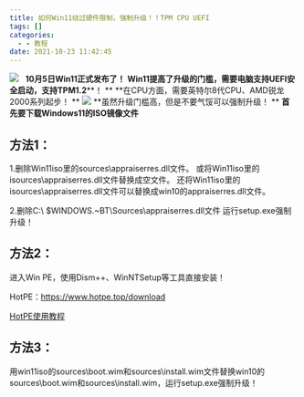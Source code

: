 ```yaml
---
title: 如何Win11绕过硬件限制，强制升级！！TPM CPU UEFI
tags: []
categories:
  - - 教程
date: 2021-10-23 11:42:45
---
```


**​![](https://i.hotpe.top/i/2022/05/02/iykav2-0.jpg)** 
  **10月5日Win11正式发布了！** 
**Win11提高了升级的门槛，需要电脑支持UEFI安全启动，支持TPM1.2****！
** **在CPU方面，需要英特尔8代CPU、AMD锐龙2000系列起步！
** ![](https://i.hotpe.top/i/2022/05/02/ipilub-0.webp)
 **虽然升级门槛高，但是不要气馁可以强制升级！
** **首先要下载Windows11的ISO镜像文件** 

## 方法1：

1.删除Win11iso里的sources\\appraiserres.dll文件。 
或将Win11iso里的isources\\appraiserres.dll文件替换成空文件。 
还将Win11iso里的isources\\appraiserres.dll文件可以替换成win10的appraiserres.dll文件。 

2.删除C:\\ $WINDOWS.~BT\\Sources\\appraiserres.dll文件 运行setup.exe强制升级！

## 方法2：

进入Win PE，使用Dism++、WinNTSetup等工具直接安装！

 HotPE：https://www.hotpe.top/download 

[HotPE使用教程](https://www.bilibili.com/video/BV14q4y1V7dW?spm_id_from=333.999.0.0)

## 方法3：

用win11iso的sources\\boot.wim和sources\\install.wim文件替换win10的sources\\boot.wim和sources\\install.wim，运行setup.exe强制升级！